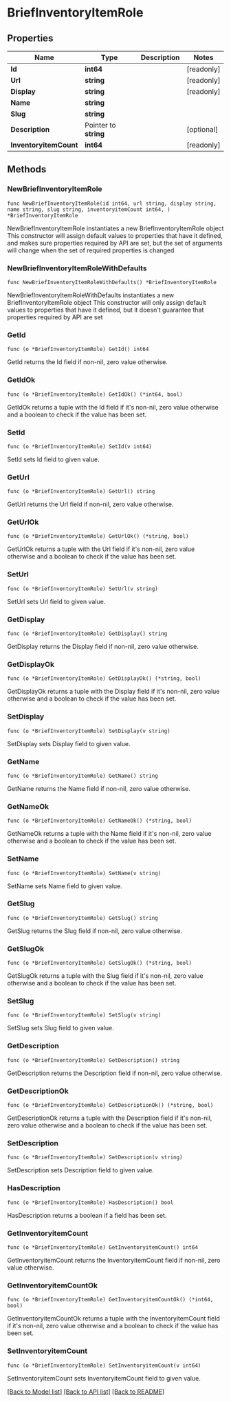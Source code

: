 # BriefInventoryItemRole

## Properties

Name | Type | Description | Notes
------------ | ------------- | ------------- | -------------
**Id** | **int64** |  | [readonly] 
**Url** | **string** |  | [readonly] 
**Display** | **string** |  | [readonly] 
**Name** | **string** |  | 
**Slug** | **string** |  | 
**Description** | Pointer to **string** |  | [optional] 
**InventoryitemCount** | **int64** |  | [readonly] 

## Methods

### NewBriefInventoryItemRole

`func NewBriefInventoryItemRole(id int64, url string, display string, name string, slug string, inventoryitemCount int64, ) *BriefInventoryItemRole`

NewBriefInventoryItemRole instantiates a new BriefInventoryItemRole object
This constructor will assign default values to properties that have it defined,
and makes sure properties required by API are set, but the set of arguments
will change when the set of required properties is changed

### NewBriefInventoryItemRoleWithDefaults

`func NewBriefInventoryItemRoleWithDefaults() *BriefInventoryItemRole`

NewBriefInventoryItemRoleWithDefaults instantiates a new BriefInventoryItemRole object
This constructor will only assign default values to properties that have it defined,
but it doesn't guarantee that properties required by API are set

### GetId

`func (o *BriefInventoryItemRole) GetId() int64`

GetId returns the Id field if non-nil, zero value otherwise.

### GetIdOk

`func (o *BriefInventoryItemRole) GetIdOk() (*int64, bool)`

GetIdOk returns a tuple with the Id field if it's non-nil, zero value otherwise
and a boolean to check if the value has been set.

### SetId

`func (o *BriefInventoryItemRole) SetId(v int64)`

SetId sets Id field to given value.


### GetUrl

`func (o *BriefInventoryItemRole) GetUrl() string`

GetUrl returns the Url field if non-nil, zero value otherwise.

### GetUrlOk

`func (o *BriefInventoryItemRole) GetUrlOk() (*string, bool)`

GetUrlOk returns a tuple with the Url field if it's non-nil, zero value otherwise
and a boolean to check if the value has been set.

### SetUrl

`func (o *BriefInventoryItemRole) SetUrl(v string)`

SetUrl sets Url field to given value.


### GetDisplay

`func (o *BriefInventoryItemRole) GetDisplay() string`

GetDisplay returns the Display field if non-nil, zero value otherwise.

### GetDisplayOk

`func (o *BriefInventoryItemRole) GetDisplayOk() (*string, bool)`

GetDisplayOk returns a tuple with the Display field if it's non-nil, zero value otherwise
and a boolean to check if the value has been set.

### SetDisplay

`func (o *BriefInventoryItemRole) SetDisplay(v string)`

SetDisplay sets Display field to given value.


### GetName

`func (o *BriefInventoryItemRole) GetName() string`

GetName returns the Name field if non-nil, zero value otherwise.

### GetNameOk

`func (o *BriefInventoryItemRole) GetNameOk() (*string, bool)`

GetNameOk returns a tuple with the Name field if it's non-nil, zero value otherwise
and a boolean to check if the value has been set.

### SetName

`func (o *BriefInventoryItemRole) SetName(v string)`

SetName sets Name field to given value.


### GetSlug

`func (o *BriefInventoryItemRole) GetSlug() string`

GetSlug returns the Slug field if non-nil, zero value otherwise.

### GetSlugOk

`func (o *BriefInventoryItemRole) GetSlugOk() (*string, bool)`

GetSlugOk returns a tuple with the Slug field if it's non-nil, zero value otherwise
and a boolean to check if the value has been set.

### SetSlug

`func (o *BriefInventoryItemRole) SetSlug(v string)`

SetSlug sets Slug field to given value.


### GetDescription

`func (o *BriefInventoryItemRole) GetDescription() string`

GetDescription returns the Description field if non-nil, zero value otherwise.

### GetDescriptionOk

`func (o *BriefInventoryItemRole) GetDescriptionOk() (*string, bool)`

GetDescriptionOk returns a tuple with the Description field if it's non-nil, zero value otherwise
and a boolean to check if the value has been set.

### SetDescription

`func (o *BriefInventoryItemRole) SetDescription(v string)`

SetDescription sets Description field to given value.

### HasDescription

`func (o *BriefInventoryItemRole) HasDescription() bool`

HasDescription returns a boolean if a field has been set.

### GetInventoryitemCount

`func (o *BriefInventoryItemRole) GetInventoryitemCount() int64`

GetInventoryitemCount returns the InventoryitemCount field if non-nil, zero value otherwise.

### GetInventoryitemCountOk

`func (o *BriefInventoryItemRole) GetInventoryitemCountOk() (*int64, bool)`

GetInventoryitemCountOk returns a tuple with the InventoryitemCount field if it's non-nil, zero value otherwise
and a boolean to check if the value has been set.

### SetInventoryitemCount

`func (o *BriefInventoryItemRole) SetInventoryitemCount(v int64)`

SetInventoryitemCount sets InventoryitemCount field to given value.



[[Back to Model list]](../README.md#documentation-for-models) [[Back to API list]](../README.md#documentation-for-api-endpoints) [[Back to README]](../README.md)


